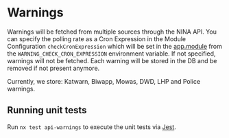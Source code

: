 # Warnings

Warnings will be fetched from multiple sources through the NINA API. You can
specify the polling rate as a Cron Expression in the Module Configuration
`checkCronExpression` which will be set in the
[app.module](../../../apps/api/src/app/app.module.ts) from the
`WARNING_CHECK_CRON_EXPRESSION` environment variable. If not specified, warnings
will not be fetched. Each warning will be stored in the DB and be removed if not
present anymore.

Currently, we store: Katwarn, Biwapp, Mowas, DWD, LHP and Police warnings.

## Running unit tests

Run `nx test api-warnings` to execute the unit tests via
[Jest](https://jestjs.io).
